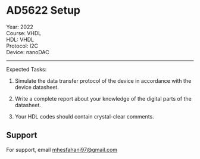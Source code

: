 # AD5622 Setup

Year: 2022  
Course: VHDL  
HDL: VHDL  
Protocol: I2C   
Device: nanoDAC
****
Expected Tasks:

1. Simulate the data transfer protocol of the device in accordance with the device datasheet.
 
2. Write a complete report about your knowledge of the digital parts of the datasheet.

3. Your HDL codes should contain crystal-clear comments.
## Support

For support, email mhesfahani97@gmail.com

